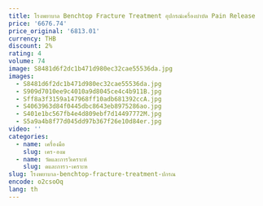 ```yaml
---
title: โรงพยาบาล Benchtop Fracture Treatment อุปกรณ์เครื่องบําบัด Pain Release
price: '6676.74'
price_original: '6813.01'
currency: THB
discount: 2%
rating: 4
volume: 74
image: S8481d6f2dc1b471d980ec32cae55536da.jpg
images:
  - S8481d6f2dc1b471d980ec32cae55536da.jpg
  - S909d7010ee9c4010a9d8045ce4c4b911B.jpg
  - Sff8a3f3159a147968ff10adb681392ccA.jpg
  - S4063963d84f0445dbc8643eb8975286ao.jpg
  - S401e1bc567fb4e4d809ebf7d14497772M.jpg
  - S5a9a4b8f77d045dd97b367f26e10d84er.jpg
video: ''
categories:
  - name: เครื่องมือ
    slug: เคร-องม
  - name: วัดและการวิเคราะห์
    slug: ดและการว-เคราะห
slug: โรงพยาบาล-benchtop-fracture-treatment-ปกรณ
encode: o2csoOq
lang: th
---
```

  